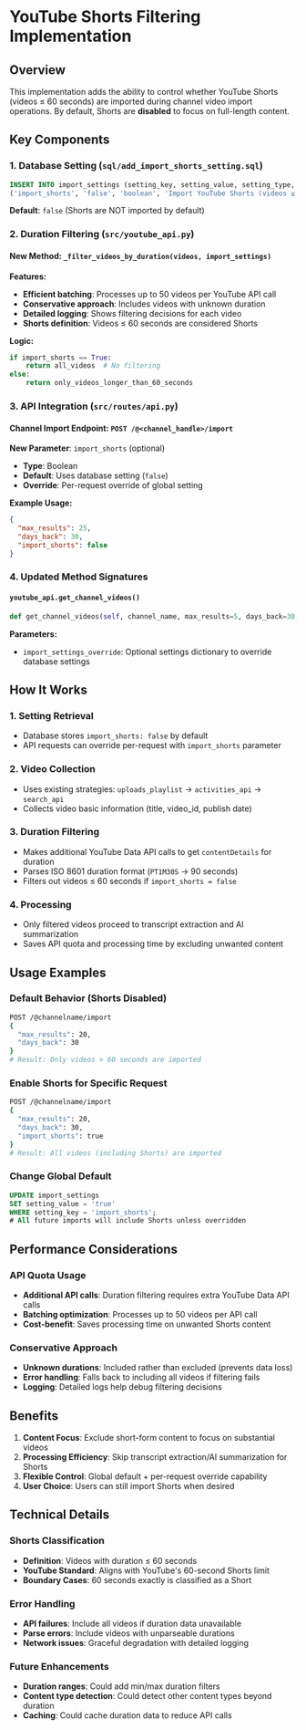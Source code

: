 # YouTube Shorts Filtering Implementation

## Overview

This implementation adds the ability to control whether YouTube Shorts (videos ≤ 60 seconds) are imported during channel video import operations. By default, Shorts are **disabled** to focus on full-length content.

## Key Components

### 1. Database Setting (`sql/add_import_shorts_setting.sql`)

```sql
INSERT INTO import_settings (setting_key, setting_value, setting_type, description) VALUES
('import_shorts', 'false', 'boolean', 'Import YouTube Shorts (videos ≤ 60 seconds). Default: false')
```

**Default**: `false` (Shorts are NOT imported by default)

### 2. Duration Filtering (`src/youtube_api.py`)

#### New Method: `_filter_videos_by_duration(videos, import_settings)`

**Features:**
- **Efficient batching**: Processes up to 50 videos per YouTube API call
- **Conservative approach**: Includes videos with unknown duration
- **Detailed logging**: Shows filtering decisions for each video
- **Shorts definition**: Videos ≤ 60 seconds are considered Shorts

**Logic:**
```python
if import_shorts == True:
    return all_videos  # No filtering
else:
    return only_videos_longer_than_60_seconds
```

### 3. API Integration (`src/routes/api.py`)

#### Channel Import Endpoint: `POST /@<channel_handle>/import`

**New Parameter**: `import_shorts` (optional)
- **Type**: Boolean
- **Default**: Uses database setting (`false`)
- **Override**: Per-request override of global setting

**Example Usage:**
```json
{
  "max_results": 25,
  "days_back": 30,
  "import_shorts": false
}
```

### 4. Updated Method Signatures

#### `youtube_api.get_channel_videos()`
```python
def get_channel_videos(self, channel_name, max_results=5, days_back=30, import_settings_override=None)
```

**Parameters:**
- `import_settings_override`: Optional settings dictionary to override database settings

## How It Works

### 1. **Setting Retrieval**
- Database stores `import_shorts: false` by default
- API requests can override per-request with `import_shorts` parameter

### 2. **Video Collection**
- Uses existing strategies: `uploads_playlist` → `activities_api` → `search_api`
- Collects video basic information (title, video_id, publish date)

### 3. **Duration Filtering**
- Makes additional YouTube Data API calls to get `contentDetails` for duration
- Parses ISO 8601 duration format (`PT1M30S` → 90 seconds)
- Filters out videos ≤ 60 seconds if `import_shorts = false`

### 4. **Processing**
- Only filtered videos proceed to transcript extraction and AI summarization
- Saves API quota and processing time by excluding unwanted content

## Usage Examples

### Default Behavior (Shorts Disabled)
```bash
POST /@channelname/import
{
  "max_results": 20,
  "days_back": 30
}
# Result: Only videos > 60 seconds are imported
```

### Enable Shorts for Specific Request
```bash
POST /@channelname/import
{
  "max_results": 20,
  "days_back": 30,
  "import_shorts": true
}
# Result: All videos (including Shorts) are imported
```

### Change Global Default
```sql
UPDATE import_settings 
SET setting_value = 'true' 
WHERE setting_key = 'import_shorts';
# All future imports will include Shorts unless overridden
```

## Performance Considerations

### API Quota Usage
- **Additional API calls**: Duration filtering requires extra YouTube Data API calls
- **Batching optimization**: Processes up to 50 videos per API call
- **Cost-benefit**: Saves processing time on unwanted Shorts content

### Conservative Approach
- **Unknown durations**: Included rather than excluded (prevents data loss)
- **Error handling**: Falls back to including all videos if filtering fails
- **Logging**: Detailed logs help debug filtering decisions

## Benefits

1. **Content Focus**: Exclude short-form content to focus on substantial videos
2. **Processing Efficiency**: Skip transcript extraction/AI summarization for Shorts
3. **Flexible Control**: Global default + per-request override capability
4. **User Choice**: Users can still import Shorts when desired

## Technical Details

### Shorts Classification
- **Definition**: Videos with duration ≤ 60 seconds
- **YouTube Standard**: Aligns with YouTube's 60-second Shorts limit
- **Boundary Cases**: 60 seconds exactly is classified as a Short

### Error Handling
- **API failures**: Include all videos if duration data unavailable
- **Parse errors**: Include videos with unparseable durations
- **Network issues**: Graceful degradation with detailed logging

### Future Enhancements
- **Duration ranges**: Could add min/max duration filters
- **Content type detection**: Could detect other content types beyond duration
- **Caching**: Could cache duration data to reduce API calls